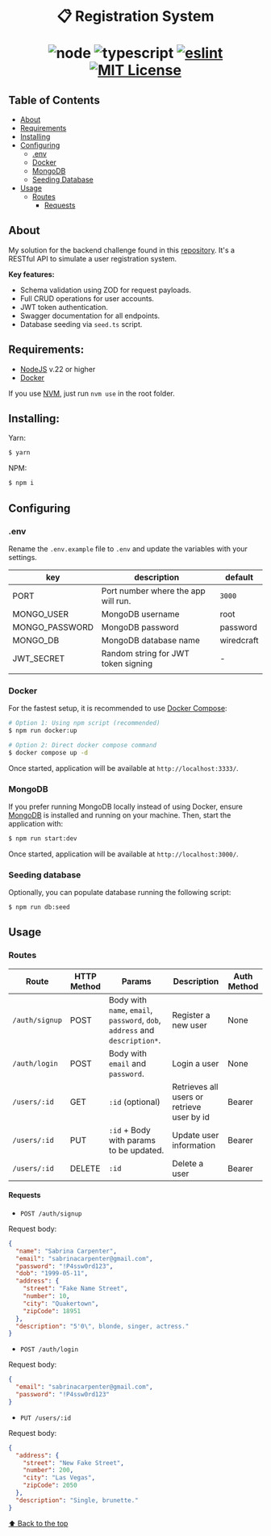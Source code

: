 <h1 align="center"> 📋 Registration System

![node](https://img.shields.io/static/v1?label=node&message=22.14.0&color=2d3748&logo=node.js&style=flat-square)
![typescript](https://img.shields.io/static/v1?label=typescript&message=5.8.2&color=2d3748&logo=typescript&style=flat-square)
[![eslint](https://img.shields.io/badge/eslint-9.22.0-4b32c3?style=flat-square&logo=eslint)](https://eslint.org/)
[![MIT License](https://img.shields.io/badge/license-MIT-green?style=flat-square)](https://github.com/laporeon/registration-system/blob/main/LICENSE.md)

</h1>

## Table of Contents

- [About](#about)
- [Requirements](#requirements)
- [Installing](#installing)
- [Configuring](#configuring)
  - [.env](#env)
  - [Docker](#docker)
  - [MongoDB](#mongodb)
  - [Seeding Database](#seeding-database)
- [Usage](#usage)
  - [Routes](#routes)
    - [Requests](#requests)

## About

My solution for the backend challenge found in this [repository](https://github.com/Wiredcraft/test-backend). It's a RESTful API to simulate a user registration system.

**Key features:**

- Schema validation using ZOD for request payloads.
- Full CRUD operations for user accounts.
- JWT token authentication.
- Swagger documentation for all endpoints.
- Database seeding via `seed.ts` script.

## Requirements:

- [NodeJS](https://nodejs.org/en) v.22 or higher
- [Docker](https://www.docker.com/)

If you use [NVM](https://github.com/nvm-sh/nvm), just run `nvm use` in the root folder.

## **Installing:**

Yarn:

```bash
$ yarn
```

NPM:

```bash
$ npm i
```

## **Configuring**

### **.env**

Rename the `.env.example` file to `.env` and update the variables with your settings.

| key            | description                         | default    |
| -------------- | ----------------------------------- | ---------- |
| PORT           | Port number where the app will run. | `3000`     |
| MONGO_USER     | MongoDB username                    | root       |
| MONGO_PASSWORD | MongoDB password                    | password   |
| MONGO_DB       | MongoDB database name               | wiredcraft |
| JWT_SECRET     | Random string for JWT token signing | -          |
|                |

### Docker

For the fastest setup, it is recommended to use [Docker Compose](https://docs.docker.com/compose/):

```bash
# Option 1: Using npm script (recommended)
$ npm run docker:up
```

```bash
# Option 2: Direct docker compose command
$ docker compose up -d
```

Once started, application will be available at `http://localhost:3333/`.

### MongoDB

If you prefer running MongoDB locally instead of using Docker, ensure [MongoDB](https://www.mongodb.com/) is installed and running on your machine. Then, start the application with:

```bash
$ npm run start:dev
```

Once started, application will be available at `http://localhost:3000/`.

### Seeding database

Optionally, you can populate database running the following script:

```bash
$ npm run db:seed
```

## Usage

### **Routes**

| Route          | HTTP Method | Params                                                                      | Description                                | Auth Method |
| -------------- | ----------- | --------------------------------------------------------------------------- | ------------------------------------------ | ----------- |
| `/auth/signup` | POST        | Body with `name`, `email`, `password`, `dob`, `address` and `description*`. | Register a new user                        | None        |
| `/auth/login`  | POST        | Body with `email` and `password`.                                           | Login a user                               | None        |
| `/users/:id`   | GET         | `:id` (optional)                                                            | Retrieves all users or retrieve user by id | Bearer      |
| `/users/:id`   | PUT         | `:id` + Body with params to be updated.                                     | Update user information                    | Bearer      |
| `/users/:id`   | DELETE      | `:id`                                                                       | Delete a user                              | Bearer      |

#### Requests

- `POST /auth/signup`

Request body:

```json
{
  "name": "Sabrina Carpenter",
  "email": "sabrinacarpenter@gmail.com",
  "password": "!P4ssw0rd123",
  "dob": "1999-05-11",
  "address": {
    "street": "Fake Name Street",
    "number": 10,
    "city": "Quakertown",
    "zipCode": 18951
  },
  "description": "5'0\", blonde, singer, actress."
}
```

- `POST /auth/login`

Request body:

```json
{
  "email": "sabrinacarpenter@gmail.com",
  "password": "!P4ssw0rd123"
}
```

- `PUT /users/:id`

Request body:

```json
{
  "address": {
    "street": "New Fake Street",
    "number": 200,
    "city": "Las Vegas",
    "zipCode": 2050
  },
  "description": "Single, brunette."
}
```

[⬆ Back to the top](#--registration-system)
